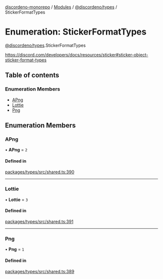 [discordeno-monorepo](../README.md) / [Modules](../modules.md) / [@discordeno/types](../modules/discordeno_types.md) / StickerFormatTypes

# Enumeration: StickerFormatTypes

[@discordeno/types](../modules/discordeno_types.md).StickerFormatTypes

https://discord.com/developers/docs/resources/sticker#sticker-object-sticker-format-types

## Table of contents

### Enumeration Members

- [APng](discordeno_types.StickerFormatTypes.md#apng)
- [Lottie](discordeno_types.StickerFormatTypes.md#lottie)
- [Png](discordeno_types.StickerFormatTypes.md#png)

## Enumeration Members

### APng

• **APng** = `2`

#### Defined in

[packages/types/src/shared.ts:390](https://github.com/deepsarda/discordeno/blob/c6dc30bb/packages/types/src/shared.ts#L390)

---

### Lottie

• **Lottie** = `3`

#### Defined in

[packages/types/src/shared.ts:391](https://github.com/deepsarda/discordeno/blob/c6dc30bb/packages/types/src/shared.ts#L391)

---

### Png

• **Png** = `1`

#### Defined in

[packages/types/src/shared.ts:389](https://github.com/deepsarda/discordeno/blob/c6dc30bb/packages/types/src/shared.ts#L389)
